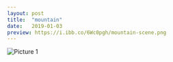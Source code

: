 ```yaml
---
layout: post
title:  "mountain"
date:   2019-01-03
preview: https://i.ibb.co/6Wc0pgh/mountain-scene.png
---
```


![Picture 1](https://i.ibb.co/S3Dw1RT/mountain-scene.png)

